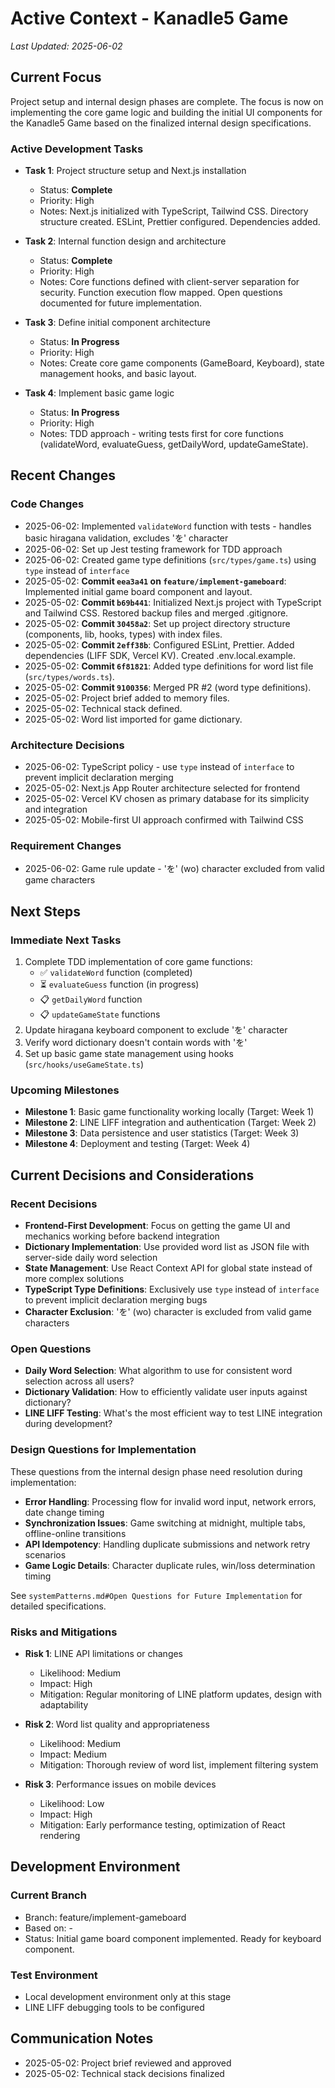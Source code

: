 # Active Context - Kanadle5 Game

*Last Updated: 2025-06-02*

## Current Focus

Project setup and internal design phases are complete. The focus is now on implementing the core game logic and building the initial UI components for the Kanadle5 Game based on the finalized internal design specifications.

### Active Development Tasks

- **Task 1**: Project structure setup and Next.js installation
  - Status: **Complete**
  - Priority: High
  - Notes: Next.js initialized with TypeScript, Tailwind CSS. Directory structure created. ESLint, Prettier configured. Dependencies added.

- **Task 2**: Internal function design and architecture
  - Status: **Complete**
  - Priority: High
  - Notes: Core functions defined with client-server separation for security. Function execution flow mapped. Open questions documented for future implementation.

- **Task 3**: Define initial component architecture
  - Status: **In Progress**
  - Priority: High
  - Notes: Create core game components (GameBoard, Keyboard), state management hooks, and basic layout.

- **Task 4**: Implement basic game logic
  - Status: **In Progress**
  - Priority: High
  - Notes: TDD approach - writing tests first for core functions (validateWord, evaluateGuess, getDailyWord, updateGameState).

## Recent Changes

### Code Changes

- 2025-06-02: Implemented `validateWord` function with tests - handles basic hiragana validation, excludes 'を' character
- 2025-06-02: Set up Jest testing framework for TDD approach
- 2025-06-02: Created game type definitions (`src/types/game.ts`) using `type` instead of `interface`
- 2025-05-02: **Commit `eea3a41` on `feature/implement-gameboard`**: Implemented initial game board component and layout.
- 2025-05-02: **Commit `b69b441`**: Initialized Next.js project with TypeScript and Tailwind CSS. Restored backup files and merged .gitignore.
- 2025-05-02: **Commit `30458a2`**: Set up project directory structure (components, lib, hooks, types) with index files.
- 2025-05-02: **Commit `2eff38b`**: Configured ESLint, Prettier. Added dependencies (LIFF SDK, Vercel KV). Created .env.local.example.
- 2025-05-02: **Commit `6f81821`**: Added type definitions for word list file (`src/types/words.ts`).
- 2025-05-02: **Commit `9100356`**: Merged PR #2 (word type definitions).
- 2025-05-02: Project brief added to memory files.
- 2025-05-02: Technical stack defined.
- 2025-05-02: Word list imported for game dictionary.

### Architecture Decisions

- 2025-06-02: TypeScript policy - use `type` instead of `interface` to prevent implicit declaration merging
- 2025-05-02: Next.js App Router architecture selected for frontend
- 2025-05-02: Vercel KV chosen as primary database for its simplicity and integration
- 2025-05-02: Mobile-first UI approach confirmed with Tailwind CSS

### Requirement Changes

- 2025-06-02: Game rule update - 'を' (wo) character excluded from valid game characters

## Next Steps

### Immediate Next Tasks

1. Complete TDD implementation of core game functions:
   - ✅ `validateWord` function (completed)
   - ⏳ `evaluateGuess` function (in progress)
   - 📋 `getDailyWord` function
   - 📋 `updateGameState` functions
2. Update hiragana keyboard component to exclude 'を' character
3. Verify word dictionary doesn't contain words with 'を'
4. Set up basic game state management using hooks (`src/hooks/useGameState.ts`)

### Upcoming Milestones

- **Milestone 1**: Basic game functionality working locally (Target: Week 1)
- **Milestone 2**: LINE LIFF integration and authentication (Target: Week 2)
- **Milestone 3**: Data persistence and user statistics (Target: Week 3)
- **Milestone 4**: Deployment and testing (Target: Week 4)

## Current Decisions and Considerations

### Recent Decisions

- **Frontend-First Development**: Focus on getting the game UI and mechanics working before backend integration
- **Dictionary Implementation**: Use provided word list as JSON file with server-side daily word selection
- **State Management**: Use React Context API for global state instead of more complex solutions
- **TypeScript Type Definitions**: Exclusively use `type` instead of `interface` to prevent implicit declaration merging bugs
- **Character Exclusion**: 'を' (wo) character is excluded from valid game characters

### Open Questions

- **Daily Word Selection**: What algorithm to use for consistent word selection across all users?
- **Dictionary Validation**: How to efficiently validate user inputs against dictionary?
- **LINE LIFF Testing**: What's the most efficient way to test LINE integration during development?

### Design Questions for Implementation

These questions from the internal design phase need resolution during implementation:

- **Error Handling**: Processing flow for invalid word input, network errors, date change timing
- **Synchronization Issues**: Game switching at midnight, multiple tabs, offline-online transitions
- **API Idempotency**: Handling duplicate submissions and network retry scenarios  
- **Game Logic Details**: Character duplicate rules, win/loss determination timing

See `systemPatterns.md#Open Questions for Future Implementation` for detailed specifications.

### Risks and Mitigations

- **Risk 1**: LINE API limitations or changes
  - Likelihood: Medium
  - Impact: High
  - Mitigation: Regular monitoring of LINE platform updates, design with adaptability

- **Risk 2**: Word list quality and appropriateness
  - Likelihood: Medium
  - Impact: Medium
  - Mitigation: Thorough review of word list, implement filtering system

- **Risk 3**: Performance issues on mobile devices
  - Likelihood: Low
  - Impact: High
  - Mitigation: Early performance testing, optimization of React rendering

## Development Environment

### Current Branch

- Branch: feature/implement-gameboard
- Based on: -
- Status: Initial game board component implemented. Ready for keyboard component.

### Test Environment

- Local development environment only at this stage
- LINE LIFF debugging tools to be configured

## Communication Notes

- 2025-05-02: Project brief reviewed and approved
- 2025-05-02: Technical stack decisions finalized
